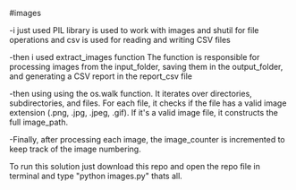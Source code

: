 #images


-i just used PIL library is used to work with images and shutil for file operations and csv is used for reading and writing CSV files


-then i used extract_images function The function is responsible for processing images from the input_folder, saving them in the output_folder, and generating a CSV report in the report_csv file



-then using using the os.walk function. It iterates over directories, subdirectories, and files. For each file, it checks if the file has a valid image extension (.png, .jpg, .jpeg, .gif). If it's a valid image file, it constructs the full image_path.



-Finally, after processing each image, the image_counter is incremented to keep track of the image numbering.


To run this solution just download this repo and open the repo file in terminal and type "python images.py" thats all.

